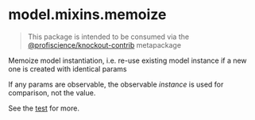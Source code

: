 # model.mixins.memoize

> This package is intended to be consumed via the [@profiscience/knockout-contrib](../_) metapackage

Memoize model instantiation, i.e. re-use existing model instance if a new one is created with identical params

If any params are observable, the observable _instance_ is used for comparison, not the value.

See the [test](./test.ts) for more.
